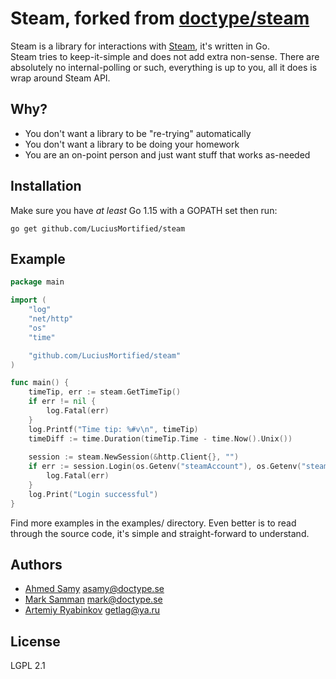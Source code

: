 # Steam, forked from [doctype/steam](https://github.com/doctype/steam) 

Steam is a library for interactions with [Steam](https://steamcommunity.com), it's written in Go.  
Steam tries to keep-it-simple and does not add extra non-sense.  There are absolutely no internal-polling or such,
      everything is up to you, all it does is wrap around Steam API.

## Why?

- You don't want a library to be "re-trying" automatically
- You don't want a library to be doing your homework
- You are an on-point person and just want stuff that works as-needed

## Installation

Make sure you have _at least_ Go 1.15 with a GOPATH set then run:

```
go get github.com/LuciusMortified/steam
```

## Example

```go
package main

import (
    "log"
    "net/http"
    "os"
    "time"

    "github.com/LuciusMortified/steam"
)

func main() {    
    timeTip, err := steam.GetTimeTip()
    if err != nil {
        log.Fatal(err)
    }
    log.Printf("Time tip: %#v\n", timeTip)
    timeDiff := time.Duration(timeTip.Time - time.Now().Unix())
    
    session := steam.NewSession(&http.Client{}, "")
    if err := session.Login(os.Getenv("steamAccount"), os.Getenv("steamPassword"), os.Getenv("steamSharedSecret"), timeDiff); err != nil {
        log.Fatal(err)
    }
    log.Print("Login successful")
}
```

Find more examples in the examples/ directory.  Even better is to read through the source code, it's simple and
straight-forward to understand.

## Authors

- [Ahmed Samy](https://github.com/asamy) <asamy@doctype.se>
- [Mark Samman](https://github.com/marksamman) <mark@doctype.se>
- [Artemiy Ryabinkov](https://github.com/Furdarius) <getlag@ya.ru>

## License

LGPL 2.1
